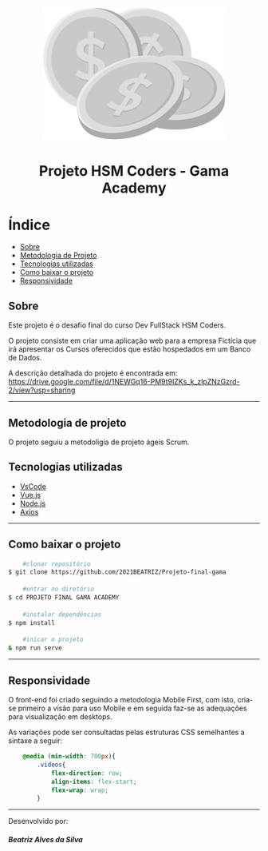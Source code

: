 <div align="center">
<h1>
    <img src="src\assets\logo-Papel-Moeda.png">
</h1>
<h1> Projeto HSM Coders - Gama Academy</h1>
</div>

# Índice
- [Sobre](#-Sobre)
- [Metodologia de Projeto](Metodologia-de-projeto)
- [Tecnologias utilizadas](Tecnologias-utilizadas)
- [Como baixar o projeto](Como-baixar-o-projeto)
- [Responsividade](Responsividade)

## Sobre
Este projeto é o desafio final do curso Dev FullStack HSM Coders.

O projeto consiste em criar uma aplicação web para a empresa Fictícia que irá apresentar os Cursos oferecidos que estão hospedados em um Banco de Dados.

A descrição detalhada do projeto é encontrada em: https://drive.google.com/file/d/1NEWGq16-PM9t9IZKs_k_zlpZNzGzrd-2/view?usp=sharing 

---

## Metodologia de projeto
O projeto seguiu a metodoligia de projeto ágeis Scrum.

## Tecnologias utilizadas

- [VsCode](https://code.visualstudio.com/)
- [Vue.js](https://vuejs.org/)
- [Node.js](https://nodejs.org/en/)
- [Axios](https://axios-http.com/docs/intro)

---

## Como baixar o projeto

```bash
    #clonar repositório
$ git clone https://github.com/2021BEATRIZ/Projeto-final-gama

    #entrar no diretório
$ cd PROJETO FINAL GAMA ACADEMY

    #instalar dependências
$ npm install

    #inicar o projeto
& npm run serve

```
---
## Responsividade
O front-end foi criado seguindo a metodologia Mobile First, com isto, cria-se primeiro a visão para uso Mobile e em seguida faz-se as adequações para visualização em desktops.

As variações pode ser consultadas pelas estruturas CSS semelhantes a sintaxe a seguir:

```css
    @media (min-width: 700px){
        .videos{
            flex-direction: row;
            align-items: flex-start;
            flex-wrap: wrap;
        }

```



---

Desenvolvido por:

##### Beatriz Alves da Silva
